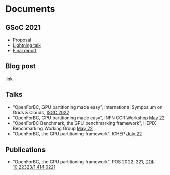 # Documents

## GSoC 2021 

- [Proposal](https://hepsoftwarefoundation.org/gsoc/2021/proposal_openForBC.html)
- [Lightning talk](https://indico.cern.ch/event/1068812/contributions/4499885/attachments/2298613/3909379/OpenForBC%20-%20lightning%20talks%20session.pdf)
- [Final report](https://drive.google.com/file/d/1TxD_QDafASffrOeSY7TD_LKyscx4VPGj/view)

## Blog post
[link](https://hackmd.io/@gfronze/r1j6FIb9U)

## Talks

- "OpenForBC, GPU partitioning made easy", International Symposium on Grids & Clouds, [ISGC 2022](https://indico4.twgrid.org/event/20/contributions/1070/)
- "OpenForBC, GPU partitioning made easy", INFN CCR Workshop [May 22](https://agenda.infn.it/event/30202/contributions/168561/attachments/91273/123843/OpenForBC%20-%20CCR22.pdf)
- "OpenForBC Benchmark, the GPU benchmarking framework", HEPiX Benchmarking Working Group [May 22](https://indico.cern.ch/event/1164120/contributions/4901818/attachments/2462272/4221765/OpenForBC%20-%20Hepix%20140622.pdf)
- "OpenForBC, the GPU partitioning framework", ICHEP [July 22](https://agenda.infn.it/event/28874/contributions/171211/)

## Publications
- "OpenForBC, the GPU partitioning framework", POS 2022, 221, [DOI: 10.22323/1.414.0221](https://pos.sissa.it/414/221/)
